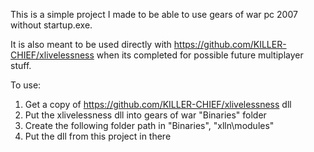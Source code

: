 This is a simple project I made to be able to use gears of war pc 2007 without startup.exe.

It is also meant to be used directly with https://github.com/KILLER-CHIEF/xlivelessness when its completed for possible future multiplayer stuff.

To use:

1) Get a copy of https://github.com/KILLER-CHIEF/xlivelessness dll
2) Put the xlivelessness dll into gears of war "Binaries" folder
3) Create the following folder path in "Binaries", "xlln\modules"
4) Put the dll from this project in there